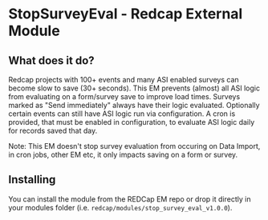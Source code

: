 # StopSurveyEval - Redcap External Module

## What does it do?

Redcap projects with 100+ events and many ASI enabled surveys can become slow to save (30+ seconds). This EM prevents (almost) all ASI logic from evaluating on a form/survey save to improve load times. Surveys marked as "Send immediately" always have their logic evaluated. Optionally certain events can still have ASI logic run via configuration. A cron is provided, that must be enabled in configuration, to evaluate ASI logic daily for records saved that day.

Note: This EM doesn't stop survey evaluation from occuring on Data Import, in cron jobs, other EM etc, it only impacts saving on a form or survey.

## Installing

You can install the module from the REDCap EM repo or drop it directly in your modules folder (i.e. `redcap/modules/stop_survey_eval_v1.0.0`).
